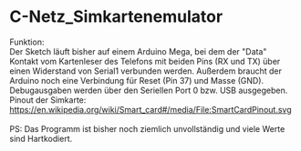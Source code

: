# C-Netz_Simkartenemulator

Funktion: 
<br> 
Der Sketch läuft bisher auf einem Arduino Mega, bei dem der "Data" Kontakt vom Kartenleser des Telefons mit beiden Pins (RX und TX) über 
einen Widerstand von Serial1 verbunden werden. Außerdem braucht der Arduino noch eine Verbindung für Reset (Pin 37) und Masse (GND). 
<br>
Debugausgaben werden über den Seriellen Port 0 bzw. USB ausgegeben. 
<br>
Pinout der Simkarte: 
https://en.wikipedia.org/wiki/Smart_card#/media/File:SmartCardPinout.svg 
<br> 
<br>
PS: Das Programm ist bisher noch ziemlich unvollständig und viele Werte sind Hartkodiert.
